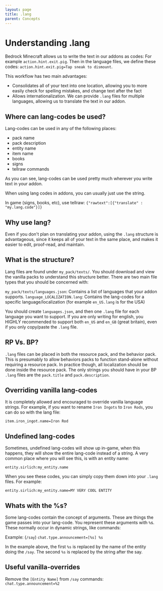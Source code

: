 ```yaml
---
layout: page
title: .lang
parent: Concepts
---
```


# Understanding .lang 



Bedrock Minecraft allows us to write the text in our addons as codes: For example `action.hint.exit.pig`. Then in the language files, we define these codes: `action.hint.exit.pig=Tap sneak to dismount`.

This workflow has two main advantages:
 - Consolidates all of your text into one location, allowing you to more easily check for spelling mistakes, and change text after the fact
 - Allows internationalization. We can provide `.lang` files for multiple languages, allowing us to translate the text in our addon.

## Where can lang-codes be used? 

Lang-codes can be used in any of the following places:
 - pack name
 - pack description
 - entity name
 - item name
 - books
 - signs
 - tellraw commands

As you can see, lang-codes can be used pretty much wherever you write text in your addon.

When using lang codes in addons, you can usually just use the string.

In game (signs, books, etc), use tellraw: `{"rawtext":[{"translate" : "my.lang.code"}]}`

## Why use lang?

Even if you don't plan on translating your addon, using the `.lang` structure is advantageous, since it keeps all of your text in the same place, and makes it easier to edit, proof-read, and maintain.

## What is the structure?

Lang files are found under `my_pack/texts/`. You should download and view the vanilla packs to understand this structure better. There are two main file types that you should be concerned with:

`my_pack/texts/languages.json`: Contains a list of languages that your addon supports.
`language_LOCALIZATION.lang`: Contains the lang-codes for a specific language/localization (for example `en_US.lang` is for the USA)

You should create `languages.json`, and then one `.lang` file for each language you want to support. If you are only writing for english, you HIGHLY recommended to support both `en_US` and `en_GB` (great britain), even if you only copy/paste the `.lang` file.

## RP Vs. BP?

`.lang` files can be placed in both the resource pack, and the behavior pack. This is presumably to allow behaviors packs to function stand-alone without requiring a resource pack. In practice though, all localization should be done inside the resource pack. The only strings you should have in your BP `.lang` files are the `pack.title` and `pack.description`.

## Overriding vanilla lang-codes

It is completely allowed and encouraged to override vanilla language strings. For example, if you want to rename `Iron Ingots` to `Iron Rods`, you can do so with the lang file:

`item.iron_ingot.name=Iron Rod`

## Undefined lang-codes

Sometimes, undefined lang-codes will show up in-game, when this happens, they will show the entire lang-code instead of a string. A very common place where you will see this, is with an entity name:

`entity.sirlich:my_entity.name`

When you see these codes, you can simply copy them down into your `.lang` files. For example:

`entity.sirlich:my_entity.name=MY VERY COOL ENTITY`

## Whats with the %s?

Some lang-codes contain the concept of arguments. These are things the game passes into your lang-code. You represent these arguments with `%`s. These normally occur in dynamic strings, like commands:

Example: (`/say`)
`chat.type.announcement=[%s] %s`

In the example above, the first `%s` is replaced by the name of the entity doing the `/say`. The second `%s` is replaced by the string after the say.

## Useful vanilla-overrides

Remove the `[Entity Name]` from `/say` commands: `chat.type.announcement=%2` 
